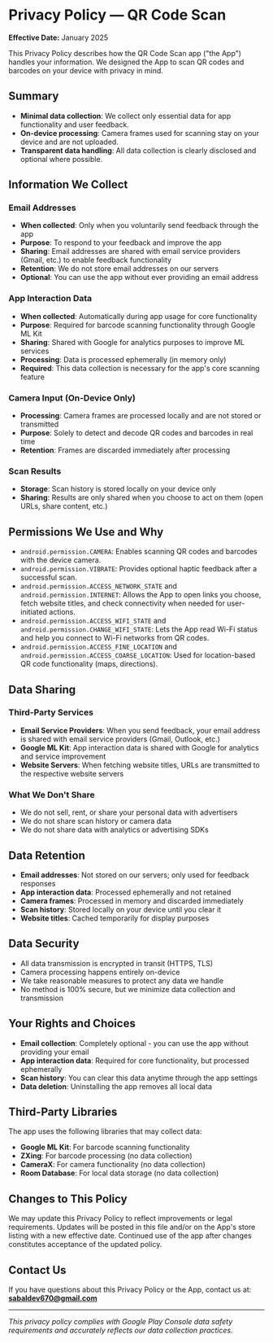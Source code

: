 # Privacy Policy — QR Code Scan

**Effective Date:** January 2025

This Privacy Policy describes how the QR Code Scan app ("the App") handles your information. We designed the App to scan QR codes and barcodes on your device with privacy in mind.

## Summary
- **Minimal data collection**: We collect only essential data for app functionality and user feedback.
- **On-device processing**: Camera frames used for scanning stay on your device and are not uploaded.
- **Transparent data handling**: All data collection is clearly disclosed and optional where possible.

## Information We Collect

### Email Addresses
- **When collected**: Only when you voluntarily send feedback through the app
- **Purpose**: To respond to your feedback and improve the app
- **Sharing**: Email addresses are shared with email service providers (Gmail, etc.) to enable feedback functionality
- **Retention**: We do not store email addresses on our servers
- **Optional**: You can use the app without ever providing an email address

### App Interaction Data
- **When collected**: Automatically during app usage for core functionality
- **Purpose**: Required for barcode scanning functionality through Google ML Kit
- **Sharing**: Shared with Google for analytics purposes to improve ML services
- **Processing**: Data is processed ephemerally (in memory only)
- **Required**: This data collection is necessary for the app's core scanning feature

### Camera Input (On-Device Only)
- **Processing**: Camera frames are processed locally and are not stored or transmitted
- **Purpose**: Solely to detect and decode QR codes and barcodes in real time
- **Retention**: Frames are discarded immediately after processing

### Scan Results
- **Storage**: Scan history is stored locally on your device only
- **Sharing**: Results are only shared when you choose to act on them (open URLs, share content, etc.)

## Permissions We Use and Why

- `android.permission.CAMERA`: Enables scanning QR codes and barcodes with the device camera.
- `android.permission.VIBRATE`: Provides optional haptic feedback after a successful scan.
- `android.permission.ACCESS_NETWORK_STATE` and `android.permission.INTERNET`: Allows the App to open links you choose, fetch website titles, and check connectivity when needed for user-initiated actions.
- `android.permission.ACCESS_WIFI_STATE` and `android.permission.CHANGE_WIFI_STATE`: Lets the App read Wi-Fi status and help you connect to Wi-Fi networks from QR codes.
- `android.permission.ACCESS_FINE_LOCATION` and `android.permission.ACCESS_COARSE_LOCATION`: Used for location-based QR code functionality (maps, directions).

## Data Sharing

### Third-Party Services
- **Email Service Providers**: When you send feedback, your email address is shared with email service providers (Gmail, Outlook, etc.)
- **Google ML Kit**: App interaction data is shared with Google for analytics and service improvement
- **Website Servers**: When fetching website titles, URLs are transmitted to the respective website servers

### What We Don't Share
- We do not sell, rent, or share your personal data with advertisers
- We do not share scan history or camera data
- We do not share data with analytics or advertising SDKs

## Data Retention

- **Email addresses**: Not stored on our servers; only used for feedback responses
- **App interaction data**: Processed ephemerally and not retained
- **Camera frames**: Processed in memory and discarded immediately
- **Scan history**: Stored locally on your device until you clear it
- **Website titles**: Cached temporarily for display purposes

## Data Security

- All data transmission is encrypted in transit (HTTPS, TLS)
- Camera processing happens entirely on-device
- We take reasonable measures to protect any data we handle
- No method is 100% secure, but we minimize data collection and transmission

## Your Rights and Choices

- **Email collection**: Completely optional - you can use the app without providing your email
- **App interaction data**: Required for core functionality, but processed ephemerally
- **Scan history**: You can clear this data anytime through the app settings
- **Data deletion**: Uninstalling the app removes all local data

## Third-Party Libraries

The app uses the following libraries that may collect data:
- **Google ML Kit**: For barcode scanning functionality
- **ZXing**: For barcode processing (no data collection)
- **CameraX**: For camera functionality (no data collection)
- **Room Database**: For local data storage (no data collection)

## Changes to This Policy

We may update this Privacy Policy to reflect improvements or legal requirements. Updates will be posted in this file and/or on the App's store listing with a new effective date. Continued use of the app after changes constitutes acceptance of the updated policy.

## Contact Us

If you have questions about this Privacy Policy or the App, contact us at: **sabaldev670@gmail.com**

---

*This privacy policy complies with Google Play Console data safety requirements and accurately reflects our data collection practices.*
